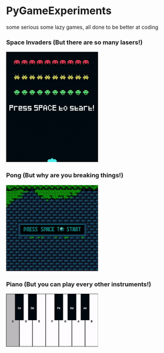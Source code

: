# PyGameExperiments
 some serious some lazy games, all done to be better at coding

### Space Invaders (But there are so many lasers!)
<img src="SpaceInvaders\spaceinvaders.gif" alt="this slowpoke moves"  width="250" />

### Pong (But why are you breaking things!)
<img src="Pong\pong.gif" alt="this slowpoke moves"  width="250" />

### Piano (But you can play every other instruments!)
<img src="Piano\piano.gif" alt="this slowpoke moves"  width="250" />